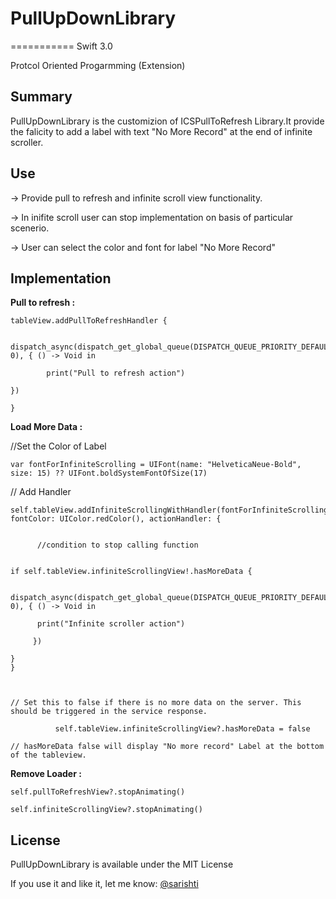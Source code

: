 # PullUpDownLibrary
===========
Swift 3.0

Protcol Oriented Progarmming (Extension) 

## Summary

PullUpDownLibrary is the customizion of ICSPullToRefresh Library.It provide the falicity to add a label with text "No More Record" at the end of infinite scroller.


## Use

-> Provide pull to refresh and infinite scroll view functionality.

-> In inifite scroll user can stop implementation on basis of particular scenerio.  

-> User can select the color and font for label "No More Record"


## Implementation

**Pull to refresh :**

    tableView.addPullToRefreshHandler {

        dispatch_async(dispatch_get_global_queue(DISPATCH_QUEUE_PRIORITY_DEFAULT, 0), { () -> Void in

            print("Pull to refresh action")

    })

    }



**Load More Data :**

//Set the Color of Label 

    var fontForInfiniteScrolling = UIFont(name: "HelveticaNeue-Bold", size: 15) ?? UIFont.boldSystemFontOfSize(17)

// Add Handler

    self.tableView.addInfiniteScrollingWithHandler(fontForInfiniteScrolling, fontColor: UIColor.redColor(), actionHandler: {


          //condition to stop calling function


    if self.tableView.infiniteScrollingView!.hasMoreData {  

         dispatch_async(dispatch_get_global_queue(DISPATCH_QUEUE_PRIORITY_DEFAULT, 0), { () -> Void in

          print("Infinite scroller action")

         })

    }
    }



    // Set this to false if there is no more data on the server. This should be triggered in the service response.
      
              self.tableView.infiniteScrollingView?.hasMoreData = false

    // hasMoreData false will display "No more record" Label at the bottom of the tableview.




**Remove Loader :**

    self.pullToRefreshView?.stopAnimating()

    self.infiniteScrollingView?.stopAnimating()



## License
PullUpDownLibrary is available under the MIT License

If you use it and like it, let me know: 
[@sarishti](sarishti09@gmail.com)

